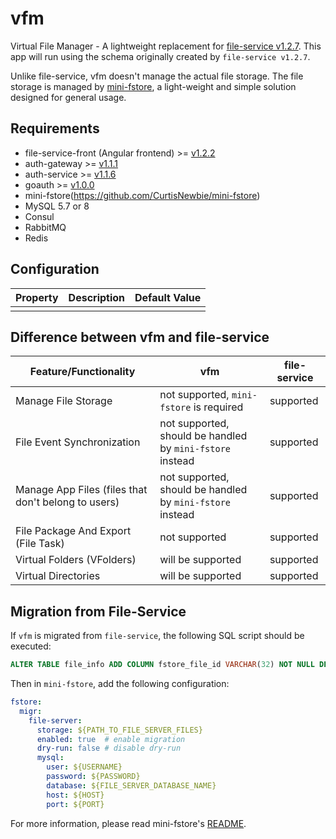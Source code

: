 # vfm

Virtual File Manager - A lightweight replacement for [file-service v1.2.7](https://github.com/CurtisNewbie/file-server/tree/v1.2.7). This app will run using the schema originally created by `file-service v1.2.7`.

Unlike file-service, vfm doesn't manage the actual file storage. The file storage is managed by [mini-fstore](https://github.com/CurtisNewbie/mini-fstore), a light-weight and simple solution designed for general usage.

## Requirements

<!-- TODO upgrade file-service-front to v1.2.3, the v1.2.3 is not implemented yet -->

- file-service-front (Angular frontend) >= [v1.2.2](https://github.com/CurtisNewbie/file-service-front/tree/v1.2.2)
- auth-gateway >= [v1.1.1](https://github.com/CurtisNewbie/auth-gateway/tree/v1.1.1)
- auth-service >= [v1.1.6](https://github.com/CurtisNewbie/auth-service/tree/v1.1.6)
- goauth >= [v1.0.0](https://github.com/CurtisNewbie/goauth/tree/v1.0.0)
- mini-fstore(https://github.com/CurtisNewbie/mini-fstore)
- MySQL 5.7 or 8
- Consul
- RabbitMQ
- Redis

## Configuration

| Property | Description | Default Value |
|----------|-------------|---------------|
|          |             |               |

## Difference between vfm and file-service

| Feature/Functionality                               | vfm                                                       | file-service |
|-----------------------------------------------------|-----------------------------------------------------------|--------------|
| Manage File Storage                                 | not supported, `mini-fstore` is required                  | supported    |
| File Event Synchronization                          | not supported, should be handled by `mini-fstore` instead | supported    |
| Manage App Files (files that don't belong to users) | not supported, should be handled by `mini-fstore` instead | supported    |
| File Package And Export (File Task)                 | not supported                                             | supported    |
| Virtual Folders (VFolders)                          | will be supported                                         | supported    |
| Virtual Directories                                 | will be supported                                         | supported    |

## Migration from File-Service

If `vfm` is migrated from `file-service`, the following SQL script should be executed:

```sql
ALTER TABLE file_info ADD COLUMN fstore_file_id VARCHAR(32) NOT NULL DEFAULT '' COMMENT 'mini-fstore file id';
```

Then in `mini-fstore`, add the following configuration:

```yaml
fstore:
  migr:
    file-server:
      storage: ${PATH_TO_FILE_SERVER_FILES}
      enabled: true  # enable migration
      dry-run: false # disable dry-run
      mysql:
        user: ${USERNAME}
        password: ${PASSWORD}
        database: ${FILE_SERVER_DATABASE_NAME}
        host: ${HOST}
        port: ${PORT}
```

For more information, please read mini-fstore's [README](https://github.com/CurtisNewbie/mini-fstore).